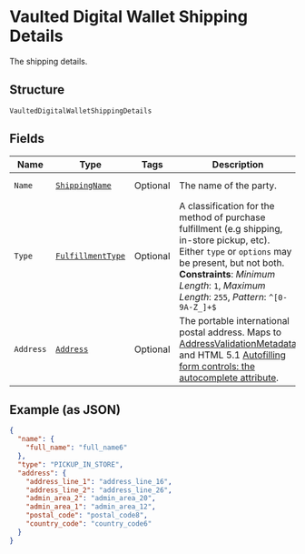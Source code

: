 
# Vaulted Digital Wallet Shipping Details

The shipping details.

## Structure

`VaultedDigitalWalletShippingDetails`

## Fields

| Name | Type | Tags | Description | Getter | Setter |
|  --- | --- | --- | --- | --- | --- |
| `Name` | [`ShippingName`](../../doc/models/shipping-name.md) | Optional | The name of the party. | ShippingName getName() | setName(ShippingName name) |
| `Type` | [`FulfillmentType`](../../doc/models/fulfillment-type.md) | Optional | A classification for the method of purchase fulfillment (e.g shipping, in-store pickup, etc). Either `type` or `options` may be present, but not both.<br>**Constraints**: *Minimum Length*: `1`, *Maximum Length*: `255`, *Pattern*: `^[0-9A-Z_]+$` | FulfillmentType getType() | setType(FulfillmentType type) |
| `Address` | [`Address`](../../doc/models/address.md) | Optional | The portable international postal address. Maps to [AddressValidationMetadata](https://github.com/googlei18n/libaddressinput/wiki/AddressValidationMetadata) and HTML 5.1 [Autofilling form controls: the autocomplete attribute](https://www.w3.org/TR/html51/sec-forms.html#autofilling-form-controls-the-autocomplete-attribute). | Address getAddress() | setAddress(Address address) |

## Example (as JSON)

```json
{
  "name": {
    "full_name": "full_name6"
  },
  "type": "PICKUP_IN_STORE",
  "address": {
    "address_line_1": "address_line_16",
    "address_line_2": "address_line_26",
    "admin_area_2": "admin_area_20",
    "admin_area_1": "admin_area_12",
    "postal_code": "postal_code8",
    "country_code": "country_code6"
  }
}
```

